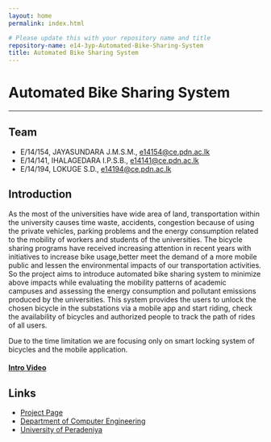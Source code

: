 ```yaml
---
layout: home
permalink: index.html

# Please update this with your repository name and title
repository-name: e14-3yp-Automated-Bike-Sharing-System
title: Automated Bike Sharing System
---
```


[comment]: # "This is the standard layout for the project, but you can clean this and use your own template"

# Automated Bike Sharing System

---

## Team
-  E/14/154, JAYASUNDARA J.M.S.M., [e14154@ce.pdn.ac.lk](mailto:e14154@ce.pdn.ac.lk)
-  E/14/141, IHALAGEDARA I.P.S.B., [e14141@ce.pdn.ac.lk](mailto:e14141@ce.pdn.ac.lk)
-  E/14/194, LOKUGE S.D., [e14194@ce.pdn.ac.lk](mailto:e14194@ce.pdn.ac.lk)



## Introduction

As the most of the universities have wide area of land, transportation within the university causes time waste, accidents, congestion because of using the private vehicles, parking problems and the energy consumption related to the mobility of workers and students of the universities. The bicycle sharing programs have received increasing attention in recent years with initiatives to increase bike usage,better meet the demand of a more mobile public and lessen the environmental impacts of our transportation activities. So the project aims to introduce automated bike sharing system to minimize above impacts while evaluating the mobility patterns of academic campuses and assessing the energy consumption and pollutant emissions produced by the universities. This system provides the users to unlock the  chosen bicycle in the substations via a mobile app and start riding, check the availability of bicycles and authorized people to track the path of rides of all users.  
 

Due to the time limitation we are focusing only on smart locking system of bicycles and the mobile application.  
  
  

#### [Intro Video](https://youtu.be/MeGC7iFCWVc)

  





## Links

- <a href = "https://cepdnaclk.github.io/e14-3yp-Automated-Bike-Sharing-System/" target = "_blank">Project Page</a>
- <a href = "http://www.ce.pdn.ac.lk/" target = "_blank">Department of Computer Engineering</a>
- <a href = "https://ce.pdn.ac.lk/" target = "_blank">University of Peradeniya</a>


[//]: # (Please refer this to learn more about Markdown syntax)
[//]: # (https://github.com/adam-p/markdown-here/wiki/Markdown-Cheatsheet)

